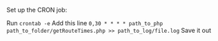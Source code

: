 Set up the CRON job: 

Run `crontab -e`
Add this line `0,30 * * * * path_to_php path_to_folder/getRouteTimes.php >> path_to_log/file.log`
Save it out